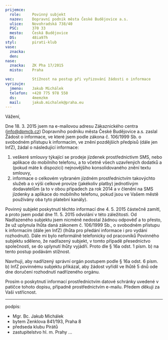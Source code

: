 ```yaml
---
prijemce: 
  role:     Povinný subjekt
  nazev:    Dopravní podnik města České Budějovice a.s.
  ulice:    Novohradská 738/40
  PSC:      370 33
  mesto:    Česká Budějovice
  DS:       48ia97h
styl:       pirati-klub
vase:
  znacka:  
  den:      
nase:
  znacka:   ZK Pha 17/2015
  misto:    Praha

vec:        Stížnost na postup při vyřizování žádosti o informace
vyrizuje:   
  jmeno:    Jakub Michálek
  telefon:  +420 775 978 550
  ds:       4memzkm
  mail:     jakub.michalek@praha.eu
---
```


Vážení,

Dne 18. 3. 2015 jsem na e-mailovou adresu Zákaznického centra (info@dpmcb.cz) Dopravního podniku města České Budějovice a.s. zaslal Žádost o informace, ve které jsem podle zákona č. 106/1999 Sb. o svobodném přístupu k informacím, ve znění pozdějších předpisů (dále jen InfZ), žádal o následující informace:

1. veškeré smlouvy týkající se prodeje jízdenek prostřednictívm SMS, nebo aplikace do mobilního telefonu, a to včetně všech uzavřených dodatků a (pokud máte k dispozici) nejnovějšího konsolidovaného znění textu smlouvy,
2. informace o celkovém vybraném jízdném prostřednictvím takovýchto služeb a o výši celkové provize (jakékoliv platby) jednotlivým dodavatelům (a to v obou případech za rok 2014 a v členění na SMS jízdenky a aplikace do mobilního telefonu, pokud jsou ve Vašem městě používány oba tyto platební kanály).

Povinný subjekt poskytnutí těchto informací dne 4. 5. 2015 částečně zamítl, a proto jsem podal dne 11. 5. 2015 odvolání v této záležitosti.  Od Nadřazeného subjektu jsem nicméně nedostal žádnou odpověď a to přesto, že už uplynula lhůta daná zákonem č. 106/1999 Sb., o svobodném přístupu k informacím (dále jen InfZ) (lhůta pro předání informace i pro vydání rozhodnutí). Dále mi bylo neformálně telefonicky od pracovníků Povinného subjektu sděleno, že nadřazený subjekt, v tomto případě přesednictvo společnosti, se do uplynutí lhůty vyjádří. Proto dle § 16a odst. 1 písm. b) na tento postup podávám stížnost.

Navrhuji, aby nadřízený správní orgán postupem podle § 16a odst. 6 písm. b) InfZ povinnému subjektu přikázal, aby žádost vyřídil ve lhůtě 5 dnů ode dne doručení rozhodnutí nadřízeného orgánu.

Prosím o poskytnutí informací prostřednictvím datové schránky uvedené v patičce tohoto dopisu, případně prostřednictvím e-mailu. Předem děkuji za Vaši vstřícnost.

---
podpis: 
  - Mgr. Bc. Jakub Michálek
  - bytem Zenklova 841/193, Praha 8
  - předseda klubu Pirátů
  - zastupitelstvo hl. m. Prahy
...
